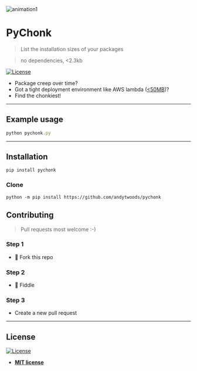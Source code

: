 <img src="https://user-images.githubusercontent.com/595166/84776962-e485eb80-afd8-11ea-8933-dab0060db257.gif" alt="animation1" style="max-width:100%;">

# PyChonk

> List the installation sizes of your packages 

> no dependencies, <2.3kb

 [![License](http://img.shields.io/:license-mit-blue.svg?style=flat-square)](http://badges.mit-license.org) 


- Package creep over time? 
- Got a tight deployment environment like AWS lambda (<a href='https://github.com/Miserlou/Zappa/issues/556'><50MB</a>)? 
- Find the chonkiest!

---

## Example usage

```javascript
python pychonk.py
```

---

## Installation
```
pip install pychonk
```

### Clone
```
python -m pip install https://github.com/andytwoods/pychonk
```


## Contributing

> Pull requests most welcome :-)

### Step 1

- 🍴 Fork this repo


### Step 2

- 🔨 Fiddle 

### Step 3

- Create a new pull request

---


## License

[![License](http://img.shields.io/:license-mit-blue.svg?style=flat-square)](http://badges.mit-license.org)

- **[MIT license](http://opensource.org/licenses/mit-license.php)**